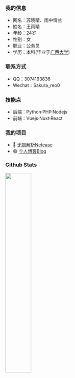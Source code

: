 ### 我的信息

- 网名：苏晓晴、雨中情兰
- 姓名：王雨晴
- 年龄：24岁
- 性别：女
- 职业：公务员
- 学历：本科(毕业于[广西大学](https://baike.baidu.com/item/%E5%B9%BF%E8%A5%BF%E5%A4%A7%E5%AD%A6/215907))

### 联系方式

- QQ：3074193836
- Wechat：Sakura_reo0

### 技能点

- 后端：Python·PHP·Nodejs
- 前端：Vuejs·Nuxt·React

### 我的项目

- 🎵 [无损解析Netease](https://github.com/Suxiaoqinx/Netease_url)
- 😄 [个人博客Blog](https://www.toubiec.cn)

### Github Stats

<a href="https://github.com/Suxiaoqinx"><img src="https://github-readme-stats.vercel.app/api?username=Suxiaoqinx&show_icons=true&layout=compact&count_private=true&hide_title=true&theme=default" style="width: 40%; max-width: 40%; min-width: 40%;">
